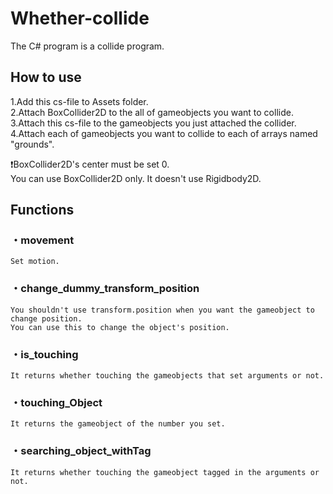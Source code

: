 # Whether-collide
 The C# program is a collide program.

## How to use

1.Add this cs-file to Assets folder.  
2.Attach BoxCollider2D to the all of gameobjects you want to collide.  
3.Attach this cs-file to the gameobjects you just attached the collider.  
4.Attach each of gameobjects you want to collide to each of arrays named "grounds".

:heavy_exclamation_mark:BoxCollider2D's center must be set 0.  
You can use BoxCollider2D only.
It doesn't use Rigidbody2D.

##  Functions
###  ・movement
    Set motion.
  
###  ・change_dummy_transform_position
    You shouldn't use transform.position when you want the gameobject to change position.
    You can use this to change the object's position.
    
###  ・is_touching
    It returns whether touching the gameobjects that set arguments or not.
    
###  ・touching_Object
    It returns the gameobject of the number you set.
    
###  ・searching_object_withTag
    It returns whether touching the gameobject tagged in the arguments or not.
